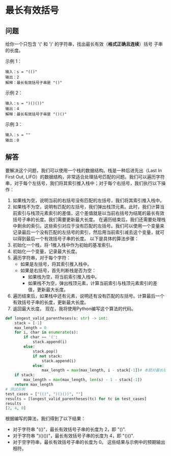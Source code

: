 # 最长有效括号
## 问题
给你一个只包含 '(' 和 ')' 的字符串，找出最长有效（**格式正确且连续**）括号
子串
的长度。



示例 1：
```
输入：s = "(()"
输出：2
解释：最长有效括号子串是 "()"
```
示例 2：
```
输入：s = ")()())"
输出：4
解释：最长有效括号子串是 "()()"
```
示例 3：
```
输入：s = ""
输出：0
```
## 解答
要解决这个问题，我们可以使用一个栈的数据结构。栈是一种后进先出（Last In First Out, LIFO）的数据结构，非常适合处理括号匹配的问题。我们可以遍历字符串，对于每个左括号，我们将其索引推入栈中；对于每个右括号，我们执行以下操作：
1. 如果栈为空，说明当前的右括号没有匹配的左括号，我们将其索引推入栈中。
2. 如果栈不为空，说明有匹配的左括号，我们弹出栈顶元素。此时，我们计算当前索引与栈顶元素索引的差值，这个差值就是以当前右括号为结尾的最长有效括号子串的长度。我们需要更新最大长度。
在遍历结束后，我们还需要处理栈中剩余的索引。这些索引对应于没有匹配的左括号。我们可以使用一个变量来记录最后一个没有匹配的左括号的索引，然后用当前索引减去这个变量，就可以得到最后一个有效括号子串的长度。
以下是具体的算法步骤：
1. 初始化一个栈，将-1推入栈中作为初始的基准索引。
2. 初始化一个变量，记录最大长度。
3. 遍历字符串，对于每个字符：
   - 如果是左括号，将其索引推入栈中。
   - 如果是右括号，首先判断栈是否为空：
     - 如果栈为空，将当前索引推入栈中。
     - 如果栈不为空，弹出栈顶元素，计算当前索引与栈顶元素索引的差值，更新最大长度。
4. 遍历结束后，如果栈中还有元素，说明还有没有匹配的左括号。计算最后一个有效括号子串的长度，更新最大长度。
5. 返回最大长度。
现在，我将使用Python编写这个算法的代码。
```python
def longest_valid_parentheses(s: str) -> int:
    stack = [-1]
    max_length = 0
    for i, char in enumerate(s):
        if char == '(':
            stack.append(i)
        else:
            stack.pop()
            if not stack:
                stack.append(i)
            else:
                max_length = max(max_length, i - stack[-1])# 本题对最长括号的定义是括号有效且连续，不是总共有多少个有效括号
    if stack:
        max_length = max(max_length, len(s) - 1 - stack[-1])
    return max_length
# 测试示例
test_cases = ["(()", ")()())", ""]
results = [longest_valid_parentheses(tc) for tc in test_cases]
results
[2, 4, 0]
```
根据编写的算法，我们得到了以下结果：
- 对于字符串 "(()"，最长有效括号子串的长度为 2，即 "()".
- 对于字符串 ")()())"，最长有效括号子串的长度为 4，即 "()()".
- 对于空字符串，最长有效括号子串的长度为 0。
这些结果与示例中的预期输出相符。

